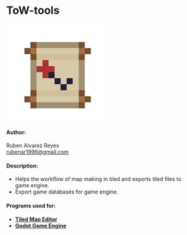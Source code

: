 # ToW-tools
![icon](icon.png)
#### Author:
Ruben Alvarez Reyes
<br/>
rubenar1996@gmail.com

#### Description:
* Helps the workflow of map making in tiled and exports tiled files to game engine.
* Export game databases for game engine.

#### Programs used for:
* [**Tiled Map Editor**](https://www.mapeditor.org/)
* [**Godot Game Engine**](https://godotengine.org/)

